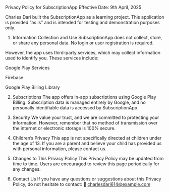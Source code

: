 Privacy Policy for SubscriptionApp
Effective Date: 9th April, 2025

Charles Dari built the SubscriptionApp as a learning project. This application is provided “as is” and is intended for testing and demonstration purposes only.

1. Information Collection and Use
SubscriptionApp does not collect, store, or share any personal data. No login or user registration is required.

However, the app uses third-party services, which may collect information used to identify you. These services include:

Google Play Services

Firebase

Google Play Billing Library

2. Subscriptions
The app offers in-app subscriptions using Google Play Billing. Subscription data is managed entirely by Google, and no personally identifiable data is accessed by SubscriptionApp.

3. Security
We value your trust, and we are committed to protecting your information. However, remember that no method of transmission over the internet or electronic storage is 100% secure.

4. Children’s Privacy
This app is not specifically directed at children under the age of 13. If you are a parent and believe your child has provided us with personal information, please contact us.

5. Changes to This Privacy Policy
This Privacy Policy may be updated from time to time. Users are encouraged to review this page periodically for any changes.

6. Contact Us
If you have any questions or suggestions about this Privacy Policy, do not hesitate to contact:
📧 charlesdari614@example.com
